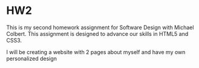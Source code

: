 # HW2
This is my second homework assignment for Software Design with Michael Colbert.
This assignment is designed to advance our skills in HTML5 and CSS3.

I will be creating a website with 2 pages about myself and have my own personalized design